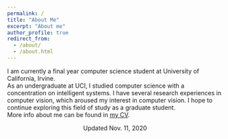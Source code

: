 ```yaml
---
permalink: /
title: "About Me"
excerpt: "About me"
author_profile: true
redirect_from: 
  - /about/
  - /about.html
---
```

I am currently a final year computer science student at University of California, Irvine.\
As an undergraduate at UCI, I studied computer science with a concentration on intelligent systems. I have several research experiences in computer vision, which aroused my interest in computer vision. I hope to continue exploring this field of study as a graduate student.\
More info about me can be found in [my CV](https://qzhangli.github.io/cv/).
<center>Updated Nov. 11, 2020</center>
<br/><br/>
<br/><br/>
<br/><br/>
<script type='text/javascript' id='clustrmaps' src='//cdn.clustrmaps.com/map_v2.js?cl=ffffff&w=70&t=n&d=NhU8FlF82efSr5a5f4GrETxbYTBuqgLLi2uyNcM6_1o&cmo=ffffff&cmn=ffffff&co=ffffff'></script>
